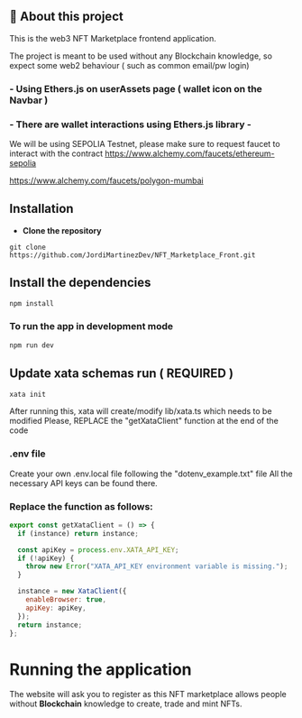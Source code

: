 ## 🚀 About this project

This is the web3 NFT Marketplace frontend application.

The project is meant to be used without any Blockchain knowledge, so expect some web2 behaviour ( such as common email/pw login)

### - Using Ethers.js on userAssets page ( wallet icon on the Navbar )

### - There are wallet interactions using Ethers.js library -

We will be using SEPOLIA Testnet, please make sure to request faucet to interact with the contract
https://www.alchemy.com/faucets/ethereum-sepolia

https://www.alchemy.com/faucets/polygon-mumbai

## Installation

- **Clone the repository**

```
git clone https://github.com/JordiMartinezDev/NFT_Marketplace_Front.git
```

## Install the dependencies

```bash
npm install
```

### To run the app in development mode

```bash
npm run dev
```

## Update xata schemas run ( **REQUIRED** )

```bash
xata init
```

After running this, xata will create/modify lib/xata.ts which needs to be modified
Please, REPLACE the "getXataClient" function at the end of the code

### .env file

Create your own .env.local file following the "dotenv_example.txt" file
All the necessary API keys can be found there.

### Replace the function as follows:

```javascript
export const getXataClient = () => {
  if (instance) return instance;

  const apiKey = process.env.XATA_API_KEY;
  if (!apiKey) {
    throw new Error("XATA_API_KEY environment variable is missing.");
  }

  instance = new XataClient({
    enableBrowser: true,
    apiKey: apiKey,
  });
  return instance;
};
```

# Running the application

The website will ask you to register as this NFT marketplace allows people without **Blockchain** knowledge to create, trade and mint NFTs.
